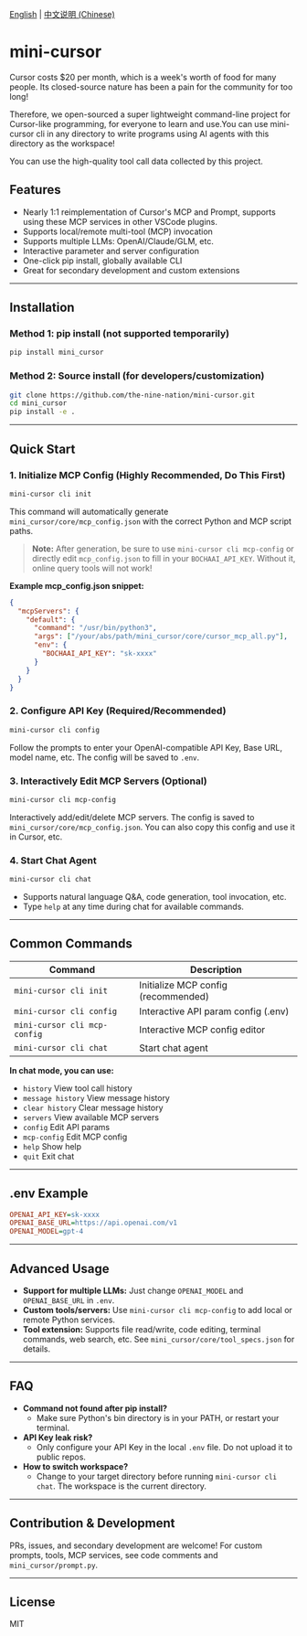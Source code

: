 [English](README.md) | [中文说明 (Chinese)](README_zh.md)

# mini-cursor

Cursor costs $20 per month, which is a week's worth of food for many people. Its closed-source nature has been a pain for the community for too long!

Therefore, we open-sourced a super lightweight command-line project for Cursor-like programming, for everyone to learn and use.You can use mini-cursor cli in any directory to write programs using AI agents with this directory as the workspace!

You can use the high-quality tool call data collected by this project.

## Features

- Nearly 1:1 reimplementation of Cursor's MCP and Prompt, supports using these MCP services in other VSCode plugins.
- Supports local/remote multi-tool (MCP) invocation
- Supports multiple LLMs: OpenAI/Claude/GLM, etc.
- Interactive parameter and server configuration
- One-click pip install, globally available CLI
- Great for secondary development and custom extensions

---

## Installation

### Method 1: pip install (not supported temporarily)

```bash
pip install mini_cursor
```

### Method 2: Source install (for developers/customization)

```bash
git clone https://github.com/the-nine-nation/mini-cursor.git
cd mini_cursor
pip install -e .
```

---

## Quick Start

### 1. Initialize MCP Config (Highly Recommended, Do This First)

```bash
mini-cursor cli init
```
This command will automatically generate `mini_cursor/core/mcp_config.json` with the correct Python and MCP script paths.

> **Note:** After generation, be sure to use `mini-cursor cli mcp-config` or directly edit `mcp_config.json` to fill in your `BOCHAAI_API_KEY`. Without it, online query tools will not work!

**Example mcp_config.json snippet:**
```json
{
  "mcpServers": {
    "default": {
      "command": "/usr/bin/python3",
      "args": ["/your/abs/path/mini_cursor/core/cursor_mcp_all.py"],
      "env": {
        "BOCHAAI_API_KEY": "sk-xxxx"
      }
    }
  }
}
```

### 2. Configure API Key (Required/Recommended)

```bash
mini-cursor cli config
```
Follow the prompts to enter your OpenAI-compatible API Key, Base URL, model name, etc. The config will be saved to `.env`.

### 3. Interactively Edit MCP Servers (Optional)

```bash
mini-cursor cli mcp-config
```
Interactively add/edit/delete MCP servers. The config is saved to `mini_cursor/core/mcp_config.json`.
You can also copy this config and use it in Cursor, etc.

### 4. Start Chat Agent

```bash
mini-cursor cli chat
```
- Supports natural language Q&A, code generation, tool invocation, etc.
- Type `help` at any time during chat for available commands.

---

## Common Commands

| Command                      | Description                        |
|------------------------------|------------------------------------|
| `mini-cursor cli init`       | Initialize MCP config (recommended) |
| `mini-cursor cli config`     | Interactive API param config (.env) |
| `mini-cursor cli mcp-config` | Interactive MCP config editor       |
| `mini-cursor cli chat`       | Start chat agent                   |

**In chat mode, you can use:**
- `history`             View tool call history
- `message history`     View message history
- `clear history`       Clear message history
- `servers`             View available MCP servers
- `config`              Edit API params
- `mcp-config`          Edit MCP config
- `help`                Show help
- `quit`                Exit chat

---

## .env Example

```ini
OPENAI_API_KEY=sk-xxxx
OPENAI_BASE_URL=https://api.openai.com/v1
OPENAI_MODEL=gpt-4
```

---

## Advanced Usage

- **Support for multiple LLMs:** Just change `OPENAI_MODEL` and `OPENAI_BASE_URL` in `.env`.
- **Custom tools/servers:** Use `mini-cursor cli mcp-config` to add local or remote Python services.
- **Tool extension:** Supports file read/write, code editing, terminal commands, web search, etc. See `mini_cursor/core/tool_specs.json` for details.

---

## FAQ

- **Command not found after pip install?**
  - Make sure Python's bin directory is in your PATH, or restart your terminal.
- **API Key leak risk?**
  - Only configure your API Key in the local `.env` file. Do not upload it to public repos.
- **How to switch workspace?**
  - Change to your target directory before running `mini-cursor cli chat`. The workspace is the current directory.

---

## Contribution & Development

PRs, issues, and secondary development are welcome!
For custom prompts, tools, MCP services, see code comments and `mini_cursor/prompt.py`.

---

## License

MIT
